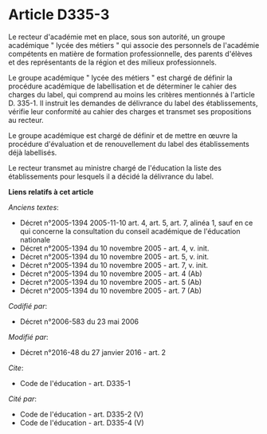 # Article D335-3

Le recteur d'académie met en place, sous son autorité, un groupe académique " lycée des métiers " qui associe des personnels
de l'académie compétents en matière de formation professionnelle, des parents d'élèves et des représentants de la région et
des milieux professionnels. 

Le groupe académique " lycée des métiers " est chargé de définir la procédure académique de labellisation et de déterminer le
cahier des charges du label, qui comprend au moins les critères mentionnés à l'article D. 335-1. Il instruit les demandes de
délivrance du label des établissements, vérifie leur conformité au cahier des charges et transmet ses propositions au
recteur. 

Le groupe académique est chargé de définir et de mettre en œuvre la procédure d'évaluation et de renouvellement du label des
établissements déjà labellisés. 

Le recteur transmet au ministre chargé de l'éducation la liste des établissements pour lesquels il a décidé la délivrance du
label.

**Liens relatifs à cet article**

_Anciens textes_:

  - Décret n°2005-1394 2005-11-10 art. 4, art. 5, art. 7, alinéa 1, sauf en ce qui concerne la consultation du conseil académique de l'éducation nationale
  - Décret n°2005-1394 du 10 novembre 2005 - art. 4, v. init.
  - Décret n°2005-1394 du 10 novembre 2005 - art. 5, v. init.
  - Décret n°2005-1394 du 10 novembre 2005 - art. 7, v. init.
  - Décret n°2005-1394 du 10 novembre 2005 - art. 4 (Ab)
  - Décret n°2005-1394 du 10 novembre 2005 - art. 5 (Ab)
  - Décret n°2005-1394 du 10 novembre 2005 - art. 7 (Ab)

_Codifié par_:

  - Décret n°2006-583 du 23 mai 2006

_Modifié par_:

  - Décret n°2016-48 du 27 janvier 2016 - art. 2

_Cite_:

  - Code de l'éducation - art. D335-1

_Cité par_:

  - Code de l'éducation - art. D335-2 (V)
  - Code de l'éducation - art. D335-4 (V)
